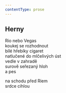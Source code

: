 ```yaml
---
contentType: prose
---
```


## Herny

Rio nebo Vegas  
koukej se rozhodnout  
bílé hřebíky cigaret  
natlučené do mlčelivých úst  
vedle v zahradě  
surově seřezaný hloh  
a pes

na schodu před Riem  
srdce cihlou
